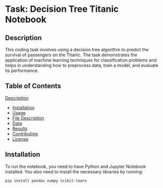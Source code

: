# Task: Decision Tree Titanic Notebook

## Description
This coding task involves using a decision tree algorithm to predict the survival of passengers on the Titanic. The task demonstrates the application of machine learning techniques for classification problems and helps in understanding how to preprocess data, train a model, and evaluate its performance.

## Table of Contents
[Description](#description)
- [Installation](#installation)
- [Usage](#usage)
- [File Description](#file-description)
- [Data](#data)
- [Results](#results)
- [Contributing](#contributing)
- [License](#license)

## Installation
To run the notebook, you need to have Python and Jupyter Notebook installed. You also need to install the necessary libraries by running:

```sh
pip install pandas numpy scikit-learn
